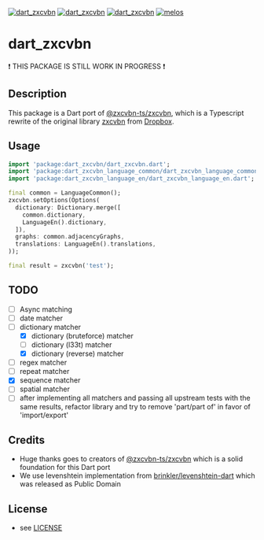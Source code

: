 [![dart_zxcvbn](https://img.shields.io/pub/v/dart_zxcvbn.svg)](https://pub.dev/packages/dart_zxcvbn)
[![dart_zxcvbn](https://img.shields.io/github/license/inway/dart_zxcvbn)](LICENSE)
[![dart_zxcvbn](https://github.com/inway/dart_zxcvbn/actions/workflows/dart.yml/badge.svg)](https://github.com/inway/dart_zxcvbn/actions/workflows/dart.yml)
[![melos](https://img.shields.io/badge/maintained%20with-melos-f700ff.svg?style=flat-square)](https://github.com/inway/dart_zxcvbn)

# dart_zxcvbn

❗ THIS PACKAGE IS STILL WORK IN PROGRESS ❗

## Description

This package is a Dart port of
[@zxcvbn-ts/zxcvbn](https://github.com/zxcvbn-ts/zxcvbn), which is a Typescript
rewrite of the original library [zxcvbn](https://github.com/dropbox/zxcvbn) from
[Dropbox](https://github.com/dropbox).

## Usage

```dart
import 'package:dart_zxcvbn/dart_zxcvbn.dart';
import 'package:dart_zxcvbn_language_common/dart_zxcvbn_language_common.dart';
import 'package:dart_zxcvbn_language_en/dart_zxcvbn_language_en.dart';

final common = LanguageCommon();
zxcvbn.setOptions(Options(
  dictionary: Dictionary.merge([
    common.dictionary,
    LanguageEn().dictionary,
  ]),
  graphs: common.adjacencyGraphs,
  translations: LanguageEn().translations,
));

final result = zxcvbn('test');
```

## TODO

- [ ] Async matching
- [ ] date matcher
- [ ] dictionary matcher
  - [x] dictionary (bruteforce) matcher
  - [ ] dictionary (l33t) matcher
  - [x] dictionary (reverse) matcher
- [ ] regex matcher
- [ ] repeat matcher
- [x] sequence matcher
- [ ] spatial matcher
- [ ] after implementing all matchers and passing all upstream tests with the
  same results, refactor library and try to remove 'part/part of' in favor of
  'import/export'

## Credits

- Huge thanks goes to creators of
  [@zxcvbn-ts/zxcvbn](https://github.com/zxcvbn-ts/zxcvbn) which is a solid
  foundation for this Dart port
- We use levenshtein implementation from
  [brinkler/levenshtein-dart](https://github.com/brinkler/levenshtein-dart)
  which was released as Public Domain

## License

- see [LICENSE](https://github.com/inway/dart_zxcvbn/LICENSE)
